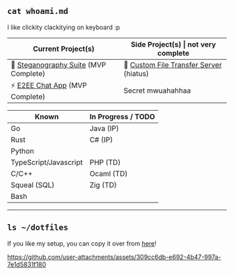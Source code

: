 ## `cat whoami.md`

I like clickity clackitying on keyboard :p

| Current Project(s)                                                | Side Project(s) \| not very complete                                       |
|------------------------------------------------------------------|--------------------------------------------------------|
| 🦀 [Steganography Suite](https://github.com/Chris-Coleongco/Steganography_Suite) (MVP Complete) | 🐹 [Custom File Transfer Server](https://github.com/Chris-Coleongco/Custom_File_Transfer_Protocol) (hiatus) |
| ⚡ [E2EE Chat App](https://github.com/Chris-Coleongco/E2EE-Chat-App) (MVP Complete) | Secret mwuahahhaa |

| Known   | In Progress / TODO |
|----------|----------|
| Go   | Java (IP)   |
| Rust    |  C# (IP)  |
| Python    |    |
| TypeScript/Javascript    | PHP (TD) |
| C/C++ |  Ocaml (TD)  |
| Squeal (SQL) |  Zig (TD) |
| Bash         |           |

----------------------------------------

## `ls ~/dotfiles`

If you like my setup, you can copy it over from 
[here](https://github.com/Francois-Coleongco/dotfiles)!

https://github.com/user-attachments/assets/309cc6db-e692-4b47-997a-7e1d5831f180

<!--
**Chris-Coleongco/Chris-Coleongco** is a ✨ _special_ ✨ repository because its `README.md` (this file) appears on your GitHub profile.

Here are some ideas to get you started:

- 🔭 I’m currently working on ...
- 🌱 I’m currently learning ...
- 👯 I’m looking to collaborate on ...
- 🤔 I’m looking for help with ...
- 💬 Ask me about ...
- 📫 How to reach me: ...
- 😄 Pronouns: ...
- ⚡ Fun fact: ...
-->

